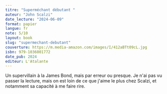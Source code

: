 ```yaml
---
titre: "Superméchant débutant "
auteur: "John Scalzi"
date_lecture: "2024-06-09"
format: papier
langue: fr
note: 5/10
layout: book
slug: "supermechant-debutant"
couverture: https://m.media-amazon.com/images/I/412aBTt09cL.jpg
isbn: 979-1036001772
date_pub: 2024
editeur: L'Atalante
---
```

Un supervillain à la James Bond, mais par erreur ou presque. Je n'ai pas vu passer la lecture, mais on est loin de ce que j'aime le plus chez Scalzi, et notamment sa capacité à me faire rire.